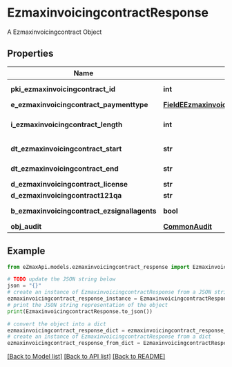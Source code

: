 # EzmaxinvoicingcontractResponse

A Ezmaxinvoicingcontract Object

## Properties

Name | Type | Description | Notes
------------ | ------------- | ------------- | -------------
**pki_ezmaxinvoicingcontract_id** | **int** | The unique ID of the Ezmaxinvoicingcontract | 
**e_ezmaxinvoicingcontract_paymenttype** | [**FieldEEzmaxinvoicingcontractPaymenttype**](FieldEEzmaxinvoicingcontractPaymenttype.md) |  | 
**i_ezmaxinvoicingcontract_length** | **int** | The length in years of the Ezmaxinvoicingcontract | 
**dt_ezmaxinvoicingcontract_start** | **str** | The start date of the Ezmaxinvoicingcontract | 
**dt_ezmaxinvoicingcontract_end** | **str** | The end date of the Ezmaxinvoicingcontract | 
**d_ezmaxinvoicingcontract_license** | **str** | The price of the license | 
**d_ezmaxinvoicingcontract121qa** | **str** | The price for 121QA | 
**b_ezmaxinvoicingcontract_ezsignallagents** | **bool** | Whether eZsign is for all agents | 
**obj_audit** | [**CommonAudit**](CommonAudit.md) |  | 

## Example

```python
from eZmaxApi.models.ezmaxinvoicingcontract_response import EzmaxinvoicingcontractResponse

# TODO update the JSON string below
json = "{}"
# create an instance of EzmaxinvoicingcontractResponse from a JSON string
ezmaxinvoicingcontract_response_instance = EzmaxinvoicingcontractResponse.from_json(json)
# print the JSON string representation of the object
print(EzmaxinvoicingcontractResponse.to_json())

# convert the object into a dict
ezmaxinvoicingcontract_response_dict = ezmaxinvoicingcontract_response_instance.to_dict()
# create an instance of EzmaxinvoicingcontractResponse from a dict
ezmaxinvoicingcontract_response_from_dict = EzmaxinvoicingcontractResponse.from_dict(ezmaxinvoicingcontract_response_dict)
```
[[Back to Model list]](../README.md#documentation-for-models) [[Back to API list]](../README.md#documentation-for-api-endpoints) [[Back to README]](../README.md)


